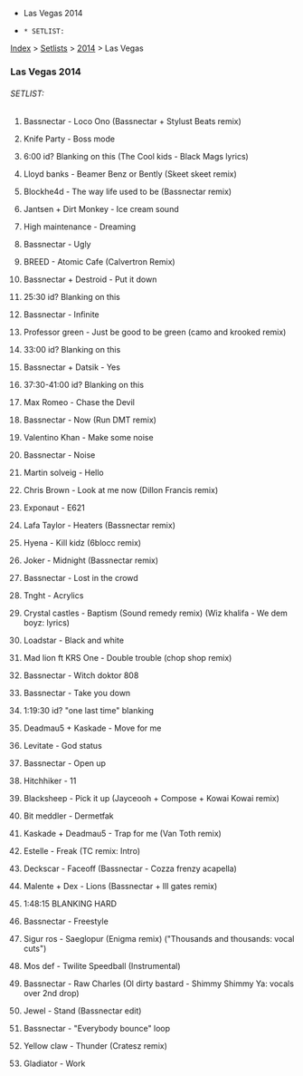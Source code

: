   * Las Vegas 2014
  *     * SETLIST:

[Index](https://www.reddit.com/r/bassnectar/wiki/index) >
[Setlists](https://www.reddit.com/r/bassnectar/wiki/interactive/setlists) >
[2014](https://www.reddit.com/r/bassnectar/wiki/interactive/setlists/2014) >
Las Vegas

### Las Vegas 2014

###### SETLIST:

  1. Bassnectar - Loco Ono (Bassnectar + Stylust Beats remix)

  2. Knife Party - Boss mode 

  3. 6:00 id? Blanking on this (The Cool kids - Black Mags lyrics)

  4. Lloyd banks - Beamer Benz or Bently (Skeet skeet remix)

  5. Blockhe4d - The way life used to be (Bassnectar remix)

  6. Jantsen + Dirt Monkey - Ice cream sound

  7. High maintenance - Dreaming

  8. Bassnectar - Ugly 

  9. BREED - Atomic Cafe (Calvertron Remix)

  10. Bassnectar + Destroid - Put it down

  11. 25:30 id? Blanking on this 

  12. Bassnectar - Infinite 

  13. Professor green - Just be good to be green (camo and krooked remix)

  14. 33:00 id? Blanking on this 

  15. Bassnectar + Datsik - Yes 

  16. 37:30-41:00 id? Blanking on this 

  17. Max Romeo - Chase the Devil 

  18. Bassnectar - Now (Run DMT remix)

  19. Valentino Khan - Make some noise 

  20. Bassnectar - Noise 

  21. Martin solveig - Hello

  22. Chris Brown - Look at me now (Dillon Francis remix)

  23. Exponaut - E621

  24. Lafa Taylor - Heaters (Bassnectar remix)

  25. Hyena - Kill kidz (6blocc remix)

  26. Joker - Midnight (Bassnectar remix)

  27. Bassnectar - Lost in the crowd 

  28. Tnght - Acrylics 

  29. Crystal castles - Baptism (Sound remedy remix) (Wiz khalifa - We dem boyz: lyrics)

  30. Loadstar - Black and white

  31. Mad lion ft KRS One - Double trouble (chop shop remix)

  32. Bassnectar - Witch doktor 808

  33. Bassnectar - Take you down 

  34. 1:19:30 id? "one last time" blanking

  35. Deadmau5 + Kaskade - Move for me

  36. Levitate - God status 

  37. Bassnectar - Open up

  38. Hitchhiker - 11

  39. Blacksheep - Pick it up (Jayceooh + Compose + Kowai Kowai remix)

  40. Bit meddler - Dermetfak

  41. Kaskade + Deadmau5 - Trap for me (Van Toth remix)

  42. Estelle - Freak (TC remix: Intro) 

  43. Deckscar - Faceoff (Bassnectar - Cozza frenzy acapella)

  44. Malente + Dex - Lions (Bassnectar + Ill gates remix)

  45. 1:48:15 BLANKING HARD

  46. Bassnectar - Freestyle 

  47. Sigur ros - Saeglopur (Enigma remix) ("Thousands and thousands: vocal cuts")

  48. Mos def - Twilite Speedball (Instrumental)

  49. Bassnectar - Raw Charles (Ol dirty bastard - Shimmy Shimmy Ya: vocals over 2nd drop)

  50. Jewel - Stand (Bassnectar edit)

  51. Bassnectar - "Everybody bounce" loop

  52. Yellow claw - Thunder (Cratesz remix)

  53. Gladiator - Work

